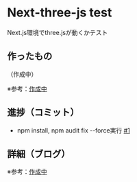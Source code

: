 # Next-three-js test

Next.js環境でthree.jsが動くかテスト

## 作ったもの

（作成中）

※参考：[作成中]()

## 進捗（コミット）

- npm install, npm audit fix --force実行 [#1](https://github.com/ryo-i/next-three-js-test/issues/1)

## 詳細（ブログ）

※参考：[作成中]()